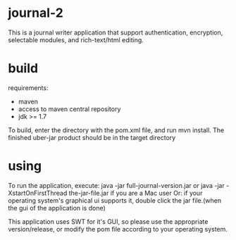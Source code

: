 # journal-2
This is a journal writer application that support authentication, encryption, selectable modules, and rich-text/html editing.

# build

requirements:
  - maven
  - access to maven central repository
  - jdk >= 1.7

To build, enter the directory with the pom.xml file, and run mvn install. The finished uber-jar product should be in the target directory

# using
To run the application,
  execute: java -jar full-journal-version.jar or java -jar -XstartOnFirstThread the-jar-file.jar if you are a Mac user
Or: if your operating system's graphical ui supports it, double click the jar file.(when the gui of the application is done)

This application uses SWT for it's GUI, so please use the appropriate version/release, or modify the pom file according to your operating system.
